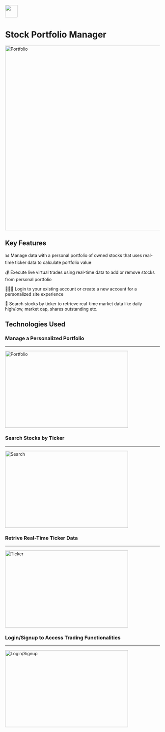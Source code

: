 <span align="center">
  <img src="https://cdn-icons-png.freepik.com/512/12071/12071716.png" width=40 height=40/>
  <h1 align="left">Stock Portfolio Manager</h1>
</span>

<img align="center" width="600" alt="Portfolio" src="https://github.com/user-attachments/assets/ab4b3776-2fc7-424c-aea5-32cdec9590f3">

## Key Features

<p>📊 Manage data with a personal portfolio of owned stocks that uses real-time ticker data to calculate portfolio value</p>
<p>💰 Execute live virtual trades using real-time data to add or remove stocks from personal portfolio</p>
<p>🧑🏻‍💻 Login to your existing account or create a new account for a personalized site experience</p>
<p>🔎 Search stocks by ticker to retrieve real-time market data like daily high/low, market cap, shares outstanding etc.</p>

## Technologies Used



### Manage a Personalized Portfolio

--- 

<img width="400" height="250" alt="Portfolio" src="https://github.com/user-attachments/assets/ab4b3776-2fc7-424c-aea5-32cdec9590f3">


### Search Stocks by Ticker

---

<img width="400" height="250" alt="Search" src="https://github.com/user-attachments/assets/9b3f9e6d-509d-4cc7-a0e7-1d0888590e69">

### Retrive Real-Time Ticker Data

---

<img width="400" height="250" alt="Ticker" src="https://github.com/user-attachments/assets/2212501f-fe88-40a5-95d7-011eb85b0608">


### Login/Signup to Access Trading Functionalities

---

<img width="400" height="250" alt="Login/Signup" src="https://github.com/user-attachments/assets/47674273-5d26-45f0-a195-c2505a9255e8">

